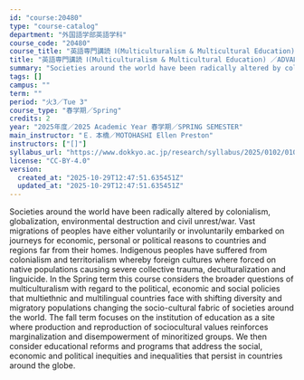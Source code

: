 ```yaml
---
id: "course:20480"
type: "course-catalog"
department: "外国語学部英語学科"
course_code: "20480"
course_title: "英語専門講読 Ⅰ(Multiculturalism & Multicultural Education) ／ADVANCED THEMATIC READING Ⅰ"
title: "英語専門講読 Ⅰ(Multiculturalism & Multicultural Education) ／ADVANCED THEMATIC READING Ⅰ"
summary: "Societies around the world have been radically altered by colonialism, globalization, environmental destruction and civi…"
tags: []
campus: ""
term: ""
period: "火3／Tue 3"
course_type: "春学期／Spring"
credits: 2
year: "2025年度／2025 Academic Year 春学期／SPRING SEMESTER"
main_instructor: "Ｅ．本橋／MOTOHASHI Ellen Preston"
instructors: ["[]"]
syllabus_url: "https://www.dokkyo.ac.jp/research/syllabus/2025/0102/0102_20480_ja_JP.html"
license: "CC-BY-4.0"
version:
  created_at: "2025-10-29T12:47:51.635451Z"
  updated_at: "2025-10-29T12:47:51.635451Z"
---
```

Societies around the world have been radically altered by colonialism, globalization, environmental destruction and civil unrest/war. Vast migrations of peoples have either voluntarily or involuntarily embarked on journeys for economic, personal or political reasons to countries and regions far from their homes. Indigenous peoples have suffered from colonialism and territorialism whereby foreign cultures where forced on native populations causing severe collective trauma, deculturalization and linguicide. In the Spring term this course considers the broader questions of multiculturalism with regard to the political, economic and social policies that multiethnic and multilingual countries face with shifting diversity and migratory populations changing the socio-cultural fabric of societies around the world. The fall term focuses on the institution of education as a site where production and reproduction of sociocultural values reinforces marginalization and disempowerment of minoritized groups. We then consider educational reforms and programs that address the social, economic and political inequities and inequalities that persist in countries around the globe.
